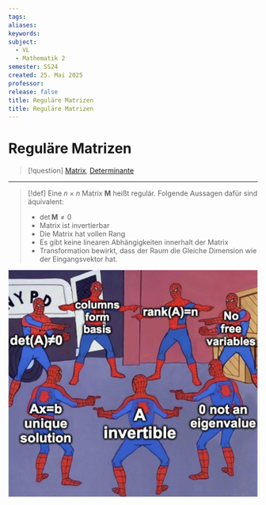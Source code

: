 ```yaml
---
tags: 
aliases: 
keywords: 
subject:
  - VL
  - Mathematik 2
semester: SS24
created: 25. Mai 2025
professor:
release: false
title: Reguläre Matrizen
title: Reguläre Matrizen
---
```


# Reguläre Matrizen

> [!question] [Matrix](Matrix.md), [Determinante](Determinante.md)

---

> [!def] Eine $n\times n$ Matrix $\mathbf{M}$ heißt regulär. Folgende Aussagen dafür sind äquivalent:
> - $\det \mathbf{M} \neq 0$
> - Matrix ist invertierbar
> - Die Matrix hat vollen Rang
> - Es gibt keine linearen Abhängigkeiten innerhalt der Matrix
> - Transformation bewirkt, dass der Raum die Gleiche Dimension wie der Eingangsvektor hat.

![300](assets/spooder.png)



